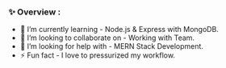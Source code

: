 <!-- ### Hi there 👋 -->

### ✨ Overview : 
<!-- **AsrafulMasum/AsrafulMasum** is a ✨ _special_ ✨ repository because its `README.md` (this file) appears on your GitHub profile.

Here are some ideas to get you started: -->

<!-- - 🔭 I’m currently working on ... -->
- 🌱 I’m currently learning - Node.js & Express with MongoDB.
- 👯 I’m looking to collaborate on - Working with Team.
- 🤔 I’m looking for help with - MERN Stack Development.
- ⚡ Fun fact - I love to pressurized my workflow.
<!-- - 💬 Ask me about ...
- 📫 How to reach me: ...
- 😄 Pronouns: ... -->

